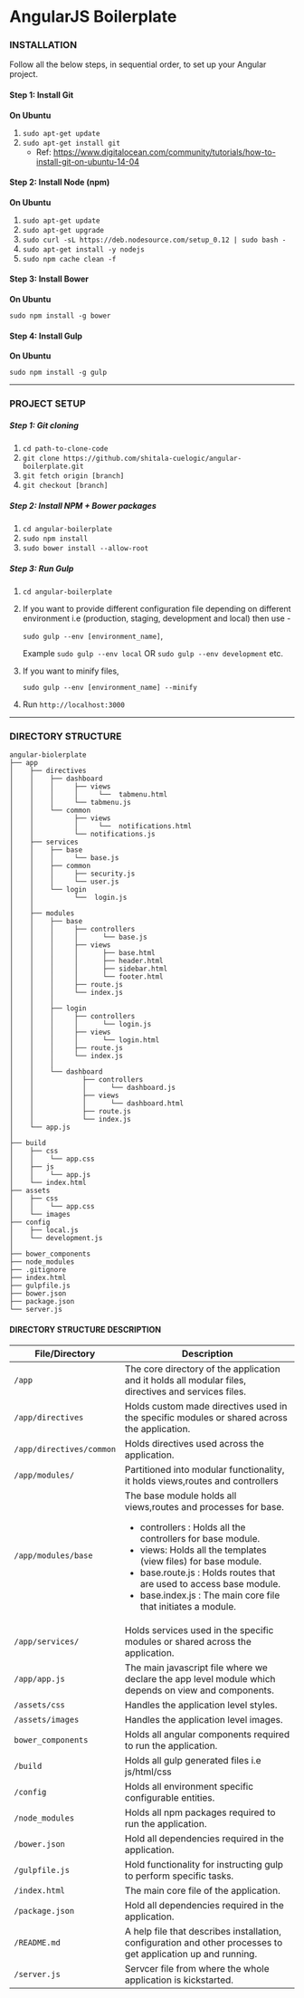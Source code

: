 # AngularJS Boilerplate

### INSTALLATION

Follow all the below steps, in sequential order, to set up your Angular project.

#### Step 1: Install Git

**On Ubuntu**

1. `sudo apt-get update`
2. `sudo apt-get install git`
    - Ref: https://www.digitalocean.com/community/tutorials/how-to-install-git-on-ubuntu-14-04

#### Step 2: Install Node (npm)

**On Ubuntu**

1. `sudo apt-get update`
2. `sudo apt-get upgrade`
3. `sudo curl -sL https://deb.nodesource.com/setup_0.12 | sudo bash -`
4. `sudo apt-get install -y nodejs`
5. `sudo npm cache clean -f`

#### Step 3: Install Bower

**On Ubuntu**

`sudo npm install -g bower`

#### Step 4: Install Gulp

**On Ubuntu**

`sudo npm install -g gulp`

***

### PROJECT SETUP

##### Step 1: Git cloning

1. `cd path-to-clone-code`
1. `git clone https://github.com/shitala-cuelogic/angular-boilerplate.git`
2. `git fetch origin [branch]`
3. `git checkout [branch]`

##### Step 2: Install NPM + Bower packages

1. `cd angular-boilerplate`
2. `sudo npm install`
3. `sudo bower install --allow-root`

##### Step 3: Run Gulp

1. `cd angular-boilerplate`
2.  If you want to provide different configuration file depending on different environment i.e (production, staging, development and local) then use -

    `sudo gulp --env [environment_name]`,

    Example `sudo gulp --env local` OR `sudo gulp --env development` etc.

3. If you want to minify files,

    `sudo gulp --env [environment_name] --minify`

4. Run `http://localhost:3000`


***

### DIRECTORY STRUCTURE


```
angular-biolerplate
├── app
│    ├── directives
│    │    ├── dashboard
│    │    │     ├── views
│    │    │     │     └──  tabmenu.html
│    │    │     └── tabmenu.js
│    │    └── common
│    │          ├── views
│    │          │     └──  notifications.html
│    │          └── notifications.js
│    ├── services
│    │    ├── base
│    │    │     └── base.js
│    │    ├── common
│    │    │     ├── security.js
│    │    │     └── user.js
│    │    └── login
│    │          └──  login.js
│    │
│    ├── modules
│    │    ├── base
│    │    │     ├── controllers
│    │    │     │      └── base.js
│    │    │     ├── views
│    │    │     │      ├── base.html
│    │    │     │      ├── header.html
│    │    │     │      ├── sidebar.html
│    │    │     │      └── footer.html
│    │    │     ├── route.js
│    │    │     └── index.js
│    │    │
│    │    ├── login
│    │    │     ├── controllers
│    │    │     │      └── login.js
│    │    │     ├── views
│    │    │     │      └── login.html
│    │    │     ├── route.js
│    │    │     └── index.js
│    │    │
│    │    └── dashboard
│    │            ├── controllers
│    │            │      └── dashboard.js
│    │            ├── views
│    │            │      └── dashboard.html
│    │            ├── route.js
│    │            └── index.js
│    └── app.js
│
├── build
│    ├── css
│    │    └── app.css
│    ├── js
│    │    └── app.js
│    └── index.html
├── assets
│    ├── css
│    │    └── app.css
│    └── images
├── config
│    ├── local.js
│    └── development.js
│
├── bower_components
├── node_modules
├── .gitignore
├── index.html
├── gulpfile.js
├── bower.json
├── package.json
└── server.js

```

#### DIRECTORY STRUCTURE DESCRIPTION

| File/Directory | Description |
| --- | --- |
| `/app` | The core directory of the application and it holds all modular files, directives and services files. |
| `/app/directives` | Holds custom made directives used in the specific modules or shared across the application. |
| `/app/directives/common` | Holds directives used across the application. |
| `/app/modules/` | Partitioned into modular functionality, it holds views,routes and controllers |
| `/app/modules/base` | The base module holds all views,routes and processes for base. <ul><li>controllers : Holds all the controllers for base module. </li><li>views: Holds all the templates (view files) for base module.</li><li>base.route.js : Holds routes that are used to access base module.</li><li>base.index.js : The main core file that initiates a module.</li></ul> |
| `/app/services/` | Holds services used in the specific modules or shared across the application. |
| `/app/app.js` | The main javascript file where we declare the app level module which depends on view and components. |
| `/assets/css` | Handles the application level styles. |
| `/assets/images` | Handles the application level images. |
| `bower_components` | Holds all angular components required to run the application. |
| `/build` | Holds all gulp generated files i.e js/html/css |
| `/config` | Holds all environment specific configurable entities. |
| `/node_modules` | Holds all npm packages required to run the application. |
| `/bower.json` | Hold all dependencies required in the application. |
| `/gulpfile.js` | Hold functionality for instructing gulp to perform specific tasks. |
| `/index.html` | The main core file of the application. |
| `/package.json` | Hold all dependencies required in the application. |
| `/README.md` | A help file that describes installation, configuration and other processes to get application up and running. |
| `/server.js` | Servcer file from where the whole application is kickstarted. |

